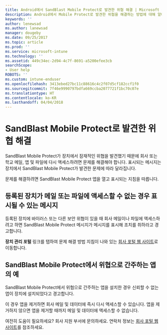 ```yaml
---
title: Android에서 SandBlast Mobile Protect로 발견한 위협 해결 | Microsoft 문서
description: Android에서 Mobile Protect로 발견한 위협을 해결하는 방법에 대해 알아봅니다.
keywords: ''
author: lenewsad
ms.author: lanewsad
manager: dougeby
ms.date: 09/25/2017
ms.topic: article
ms.prod: ''
ms.service: microsoft-intune
ms.technology: ''
ms.assetid: 449c34ec-2d94-4c7f-8691-a5200efee3cb
searchScope:
- User help
ROBOTS: ''
ms.custom: intune-enduser
ms.openlocfilehash: 3413ebed27bc11c88616c4c2f07d5cf182ccf1f0
ms.sourcegitcommit: 7f46e9990797bdfa669ccba2077721f1bc70c07e
ms.translationtype: HT
ms.contentlocale: ko-KR
ms.lasthandoff: 04/04/2018
---
```

# <a name="resolve-a-threat-found-by-sandblast-mobile-protect"></a>SandBlast Mobile Protect로 발견한 위협 해결

SandBlast Mobile Protect가 장치에서 잠재적인 위협을 발견했기 때문에 회사 또는 학교 메일, 앱 및 파일에 다시 액세스하려면 문제를 해결해야 합니다. 표시되는 메시지는 장치에서 SandBlast Mobile Protect가 발견한 문제에 따라 달라집니다.

문제를 해결하려면 SandBlast Mobile Protect 앱을 열고 표시되는 지침을 따릅니다.

## <a name="what-you-might-see-if-your-enrolled-device-is-blocked-from-accessing-email-or-files"></a>등록된 장치가 메일 또는 파일에 액세스할 수 없는 경우 표시될 수 있는 메시지

등록된 장치에 바이러스 또는 다른 보안 위협이 있을 때 회사 메일이나 파일에 액세스하려고 하면 SandBlast Mobile Protect 메시지가 메시지를 표시해 조치를 취하라고 경고합니다.

**장치 관리 포털** 링크를 탭하여 문제 해결 방법 지침이 나와 있는 [회사 포털 웹 사이트](https://portal.manage.microsoft.com#HelpDeskDialog)로 이동합니다.

## <a name="example-of-an-app-that-sandblast-mobile-protect-sees-as-a-threat"></a>SandBlast Mobile Protect에서 위협으로 간주하는 앱의 예

SandBlast Mobile Protect에서 위협으로 간주하는 앱을 설치한 경우 신뢰할 수 없는 앱이 장치에 설치되었다고 경고합니다.

이 경우 앱을 제거하면 회사 메일 및 데이터에 즉시 다시 액세스할 수 있습니다. 앱을 제거하지 않으면 앱을 제거할 때까지 메일 및 데이터에 액세스할 수 없습니다.

여전히 도움이 필요하세요? 회사 지원 부서에 문의하세요. 연락처 정보는 [회사 포털 웹 사이트](https://portal.manage.microsoft.com#HelpDeskDialog)를 참조하세요.
